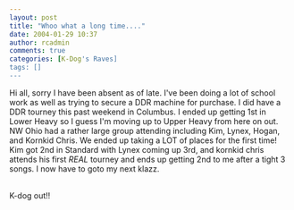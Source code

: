 ```yaml
---
layout: post
title: "Whoo what a long time...."
date: 2004-01-29 10:37
author: rcadmin
comments: true
categories: [K-Dog's Raves]
tags: []
---
```

Hi all, sorry I have been absent as of late. I've been doing a lot of school work as well as trying to secure a DDR machine for purchase. I did have a DDR tourney this past weekend in Columbus. I ended up getting 1st in Lower Heavy so I guess I'm moving up to Upper Heavy from here on out. NW Ohio had a rather large group attending including Kim, Lynex, Hogan, and Kornkid Chris. We ended up taking a LOT of places for the first time! Kim got 2nd in Standard with Lynex coming up 3rd, and kornkid chris attends his first *REAL* tourney and ends up getting 2nd to me after a tight 3 songs. I now have to goto my next klazz.
<br />

<br />
K-dog out!!
